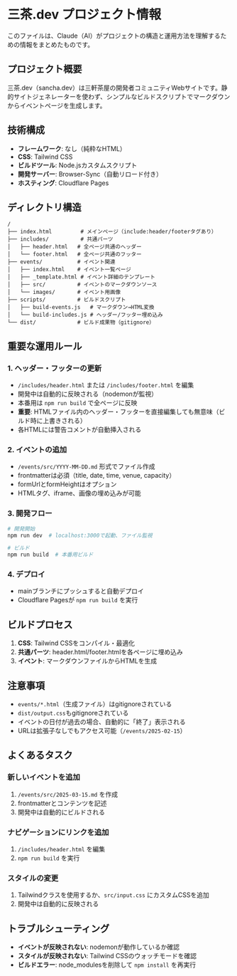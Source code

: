 # 三茶.dev プロジェクト情報

このファイルは、Claude（AI）がプロジェクトの構造と運用方法を理解するための情報をまとめたものです。

## プロジェクト概要

三茶.dev（sancha.dev）は三軒茶屋の開発者コミュニティWebサイトです。静的サイトジェネレーターを使わず、シンプルなビルドスクリプトでマークダウンからイベントページを生成します。

## 技術構成

- **フレームワーク**: なし（純粋なHTML）
- **CSS**: Tailwind CSS
- **ビルドツール**: Node.jsカスタムスクリプト
- **開発サーバー**: Browser-Sync（自動リロード付き）
- **ホスティング**: Cloudflare Pages

## ディレクトリ構造

```
/
├── index.html         # メインページ（include:header/footerタグあり）
├── includes/          # 共通パーツ
│   ├── header.html   # 全ページ共通のヘッダー
│   └── footer.html   # 全ページ共通のフッター
├── events/           # イベント関連
│   ├── index.html    # イベント一覧ページ
│   ├── _template.html # イベント詳細のテンプレート
│   ├── src/          # イベントのマークダウンソース
│   └── images/       # イベント用画像
├── scripts/          # ビルドスクリプト
│   ├── build-events.js   # マークダウン→HTML変換
│   └── build-includes.js # ヘッダー/フッター埋め込み
└── dist/             # ビルド成果物（gitignore）
```

## 重要な運用ルール

### 1. ヘッダー・フッターの更新
- `/includes/header.html` または `/includes/footer.html` を編集
- 開発中は自動的に反映される（nodemonが監視）
- 本番用は `npm run build` で全ページに反映
- **重要**: HTMLファイル内のヘッダー・フッターを直接編集しても無意味（ビルド時に上書きされる）
- 各HTMLには警告コメントが自動挿入される

### 2. イベントの追加
- `/events/src/YYYY-MM-DD.md` 形式でファイル作成
- frontmatterは必須（title, date, time, venue, capacity）
- formUrlとformHeightはオプション
- HTMLタグ、iframe、画像の埋め込みが可能

### 3. 開発フロー
```bash
# 開発開始
npm run dev  # localhost:3000で起動、ファイル監視

# ビルド
npm run build  # 本番用ビルド
```

### 4. デプロイ
- mainブランチにプッシュすると自動デプロイ
- Cloudflare Pagesが `npm run build` を実行

## ビルドプロセス

1. **CSS**: Tailwind CSSをコンパイル・最適化
2. **共通パーツ**: header.html/footer.htmlを各ページに埋め込み
3. **イベント**: マークダウンファイルからHTMLを生成

## 注意事項

- `events/*.html`（生成ファイル）はgitignoreされている
- `dist/output.css`もgitignoreされている
- イベントの日付が過去の場合、自動的に「終了」表示される
- URLは拡張子なしでもアクセス可能（`/events/2025-02-15`）

## よくあるタスク

### 新しいイベントを追加
1. `/events/src/2025-03-15.md` を作成
2. frontmatterとコンテンツを記述
3. 開発中は自動的にビルドされる

### ナビゲーションにリンクを追加
1. `/includes/header.html` を編集
2. `npm run build` を実行

### スタイルの変更
1. Tailwindクラスを使用するか、`src/input.css` にカスタムCSSを追加
2. 開発中は自動的に反映される

## トラブルシューティング

- **イベントが反映されない**: nodemonが動作しているか確認
- **スタイルが反映されない**: Tailwind CSSのウォッチモードを確認
- **ビルドエラー**: node_modulesを削除して `npm install` を再実行
